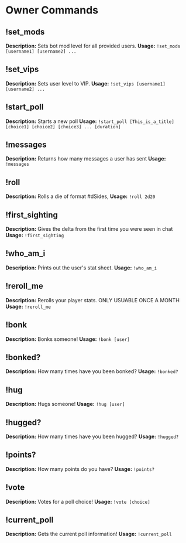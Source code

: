 # Owner Commands

## !set_mods
**Description:** Sets bot mod level for all provided users.
**Usage:** `!set_mods [username1] [username2] ...`

## !set_vips
**Description:** Sets user level to VIP.
**Usage:** `!set_vips [username1] [username2] ...`

## !start_poll
**Description:** Starts a new poll
**Usage:** `!start_poll [This_is_a_title] [choice1] [choice2] [choice3] ... [duration]`

## !messages
**Description:** Returns how many messages a user has sent
**Usage:** `!messages`

## !roll
**Description:** Rolls a die of format #dSides,
**Usage:** `!roll 2d20`

## !first_sighting
**Description:** Gives the delta from the first time you were seen in chat
**Usage:** `!first_sighting`

## !who_am_i
**Description:** Prints out the user's stat sheet.
**Usage:** `!who_am_i`

## !reroll_me
**Description:** Rerolls your player stats. ONLY USUABLE ONCE A MONTH
**Usage:** `!reroll_me`

## !bonk
**Description:** Bonks someone!
**Usage:** `!bonk [user]`

## !bonked?
**Description:** How many times have you been bonked?
**Usage:** `!bonked?`

## !hug
**Description:** Hugs someone!
**Usage:** `!hug [user]`

## !hugged?
**Description:** How many times have you been hugged?
**Usage:** `!hugged?`

## !points?
**Description:** How many points do you have?
**Usage:** `!points?`

## !vote
**Description:** Votes for a poll choice!
**Usage:** `!vote [choice]`

## !current_poll
**Description:** Gets the current poll information!
**Usage:** `!current_poll`

